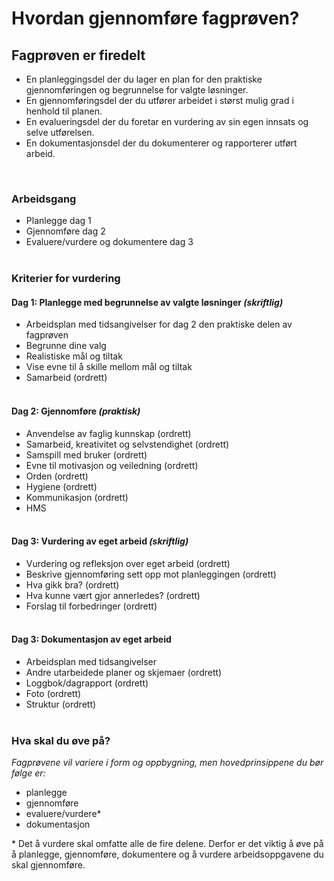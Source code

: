 # Hvordan gjennomføre fagprøven?

## Fagprøven er firedelt
- En planleggingsdel der du lager en plan for den praktiske gjennomføringen og begrunnelse for valgte løsninger.
- En gjennomføringsdel der du utfører arbeidet i størst mulig grad i henhold til planen.
- En evalueringsdel der du foretar en vurdering av sin egen innsats og selve utførelsen.
- En dokumentasjonsdel der du dokumenterer og rapporterer utført arbeid.
<br>

### Arbeidsgang
- Planlegge dag 1 <br>
- Gjennomføre dag 2
- Evaluere/vurdere og dokumentere dag 3
<br><br>

### Kriterier for vurdering

#### Dag 1: Planlegge med begrunnelse av valgte løsninger *(skriftlig)*
- Arbeidsplan med tidsangivelser for dag 2 den praktiske delen av fagprøven
- Begrunne dine valg
- Realistiske mål og tiltak
- Vise evne til å skille mellom mål og tiltak
- Samarbeid (ordrett)
<br><br>

#### Dag 2: Gjennomføre *(praktisk)*
- Anvendelse av faglig kunnskap (ordrett)
- Samarbeid, kreativitet og selvstendighet (ordrett)
- Samspill med bruker (ordrett)
- Evne til motivasjon og veiledning (ordrett)
- Orden  (ordrett)
- Hygiene  (ordrett)
- Kommunikasjon (ordrett)
- HMS
<br><br>

#### Dag 3: Vurdering av eget arbeid *(skriftlig)*
- Vurdering og refleksjon over eget arbeid (ordrett)
- Beskrive gjennomføring sett opp mot planleggingen (ordrett)
- Hva gikk bra? (ordrett)
- Hva kunne vært gjor annerledes? (ordrett)
- Forslag til forbedringer (ordrett)
<br><br>

#### Dag 3: Dokumentasjon av eget arbeid
- Arbeidsplan med tidsangivelser
- Andre utarbeidede planer og skjemaer (ordrett)
- Loggbok/dagrapport (ordrett)
- Foto (ordrett)
- Struktur (ordrett)
<br><br>

### Hva skal du øve på?
*Fagprøvene vil variere i form og oppbygning, men hovedprinsippene du bør følge er:*
- planlegge
- gjennomføre
- evaluere/vurdere*
- dokumentasjon

* Det å vurdere skal omfatte alle de fire delene. Derfor er det viktig å øve på å planlegge, gjennomføre, dokumentere og å vurdere arbeidsoppgavene du skal gjennomføre.


